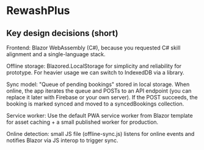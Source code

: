 # RewashPlus

## Key design decisions (short)
Frontend: Blazor WebAssembly (C#), because you requested C# skill alignment and a single-language stack.

Offline storage: Blazored.LocalStorage for simplicity and reliability for prototype. For heavier usage we can switch to IndexedDB via a library.

Sync model: "Queue of pending bookings" stored in local storage. When online, the app iterates the queue and POSTs to an API endpoint (you can replace it later with Firebase or your own server). If the POST succeeds, the booking is marked synced and moved to a syncedBookings collection.

Service worker: Use the default PWA service worker from Blazor template for asset caching + a small published worker for production.

Online detection: small JS file (offline-sync.js) listens for online events and notifies Blazor via JS interop to trigger sync.
